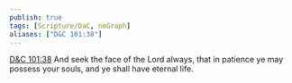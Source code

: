 ```yaml
---
publish: true
tags: [Scripture/DaC, noGraph]
aliases: ["D&C 101:38"]
---
```

[D&C 101:38](https://churchofjesuschrist.org/study/scriptures/dc-testament/dc/101?lang=eng&id=p38#p38) And seek the face of the Lord always, that in patience ye may possess your souls, and ye shall have eternal life.
